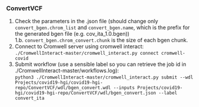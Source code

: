 ### ConvertVCF

1. Check the parameters in the .json file (should change only `convert_bgen.chrom_list` and `convert_bgen.name`, which is the prefix for the generated bgen file (e.g. cov_ita_1.0.bgen))  
1.b. `convert_bgen.chrom_convert.chunk` is the size of each bgen chunk.
2. Connect to Cromwell server using cromwell interact:  
`./CromwellInteract-master/cromwell_interact.py connect cromwell-covid`
3. Submit workflow (use a sensible label so you can retrieve the job id in ./CromwellInteract-master/workflows.log):  
`python3 ./CromwellInteract-master/cromwell_interact.py submit --wdl Projects/covid19-hgi/covid19-hgi-repo/ConvertVCF/wdl/bgen_convert.wdl --inputs Projects/covid19-hgi/covid19-hgi-repo/ConvertVCF/wdl/bgen_convert.json --label convert_ita`
